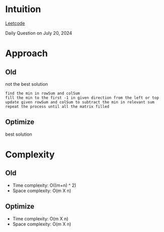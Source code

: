# Intuition

[Leetcode](https://leetcode.com/problems/find-valid-matrix-given-row-and-column-sums)

Daily Question on July 20, 2024

# Approach

## Old

not the best solution

```
find the min in rowSum and colSum
fill the min to the first -1 in given direction from the left or top
update given rowSum and colSum to subtract the min in relevant sum
repeat the process until all the matrix filled

```

## Optimize

best solution

# Complexity

## Old

- Time complexity: O((m+n) ^ 2)
- Space complexity: O(m X n)

## Optimize

- Time complexity: O(m X n)
- Space complexity: O(m X n)
